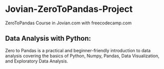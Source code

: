 # Jovian-ZeroToPandas-Project
ZeroToPandas Course in Jovian.com with freecodecamp.com

## Data Analysis with Python: 
Zero to Pandas is a practical and beginner-friendly introduction to data analysis covering the basics of Python, Numpy, Pandas, Data Visualization, and Exploratory Data Analysis.
